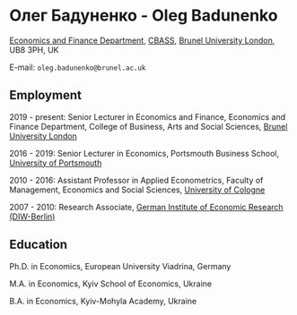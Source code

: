 # Олег Бадуненко - Oleg Badunenko

[Economics and Finance
Department](https://www.brunel.ac.uk/economics-and-finance),
[CBASS](https://www.brunel.ac.uk/about/cbass), [Brunel University
London](https://www.brunel.ac.uk/), UB8 3PH, UK

E-mail: `oleg.badunenko@brunel.ac.uk`

## Employment

2019 - present: Senior Lecturer in Economics and Finance, Economics and
Finance Department, College of Business, Arts and Social Sciences,
[Brunel University London](https://www.brunel.ac.uk/)

2016 - 2019: Senior Lecturer in Economics, Portsmouth Business School,
[University of Portsmouth](http://www.port.ac.uk/)

2010 - 2016: Assistant Professor in Applied Econometrics, Faculty of
Management, Economics and Social Sciences, [University of
Cologne](http://www.uni-koeln.de/)

2007 - 2010: Research Associate, [German Institute of Economic Research
(DIW-Berlin)](http://www.diw.de/en)

## Education

Ph.D. in Economics, European University Viadrina, Germany

M.A. in Economics, Kyiv School of Economics, Ukraine

B.A. in Economics, Kyiv-Mohyla Academy, Ukraine
